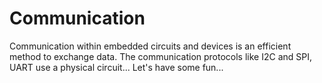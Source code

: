 # Communication
Communication within embedded circuits and devices is an efficient method to exchange data. The communication protocols like I2C and SPI, UART use a physical circuit... Let's have some fun...
